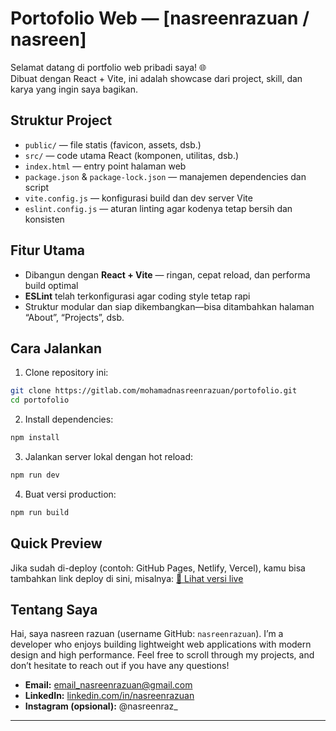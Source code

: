 # Portofolio Web — [nasreenrazuan / nasreen]

Selamat datang di portfolio web pribadi saya! 🌐  
Dibuat dengan React + Vite, ini adalah showcase dari project, skill, dan karya yang ingin saya bagikan.

##  Struktur Project

- `public/` — file statis (favicon, assets, dsb.)  
- `src/` — code utama React (komponen, utilitas, dsb.)  
- `index.html` — entry point halaman web  
- `package.json` & `package-lock.json` — manajemen dependencies dan script  
- `vite.config.js` — konfigurasi build dan dev server Vite  
- `eslint.config.js` — aturan linting agar kodenya tetap bersih dan konsisten  

##  Fitur Utama

- Dibangun dengan **React + Vite** — ringan, cepat reload, dan performa build optimal  
- **ESLint** telah terkonfigurasi agar coding style tetap rapi  
- Struktur modular dan siap dikembangkan—bisa ditambahkan halaman “About”, “Projects”, dsb.

##  Cara Jalankan

1. Clone repository ini:
```bash
git clone https://gitlab.com/mohamadnasreenrazuan/portofolio.git
cd portofolio
````

2. Install dependencies:
```bash
npm install
````

3. Jalankan server lokal dengan hot reload:
```bash
npm run dev
````

4. Buat versi production:
```bash
npm run build
````

## &#x20;Quick Preview

Jika sudah di-deploy (contoh: GitHub Pages, Netlify, Vercel), kamu bisa tambahkan link deploy di sini, misalnya:
[🔗 Lihat versi live](https://username.github.io/portofolio/)

## Tentang Saya

Hai, saya nasreen razuan (username GitHub: `nasreenrazuan`).
I’m a developer who enjoys building lightweight web applications with modern design and high performance. Feel free to scroll through my projects, and don’t hesitate to reach out if you have any questions!

* **Email:** [email\_nasreenrazuan@gmail.com](mailto:nasreenrazuan@gmail.com)
* **LinkedIn:** [linkedin.com/in/nasreenrazuan](https://www.linkedin.com/in/nasreenrazuan/)
* **Instagram (opsional):** @nasreenraz_

---


[1]: https://gitlab.com/mohamadnasreenrazuan/portofolio "GitHub - rissss21/portofolio"
